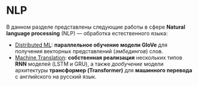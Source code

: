# NLP

В данном разделе представлены следующие работы в сфере **Natural language processing** (NLP) — обработка естественного
языка:
* [Distributed ML](./Distributed%20ML): **параллельное обучение модели GloVe** для получения
векторных представлений (_эмбедингов_) слов.
* [Machine Translation](./Machine%20Translation): **собственная реализация** нескольких типов **RNN** моделей (LSTM и GRU), 
а также _дообучение_ модели архитектуры **трансформер (Transformer)** для **машинного перевода** с английского на
русский язык.